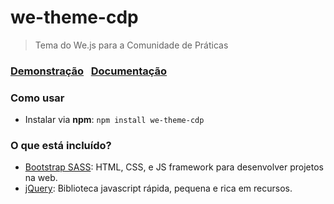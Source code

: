 # we-theme-cdp
> Tema do We.js para a Comunidade de Práticas

### [Demonstração](https://abs-org.github.io/we-theme-cdp/demo/) &nbsp; [Documentação](http://abs-org.github.io/we-theme-cdp/docs/)

### Como usar

- Instalar via **npm**:
```npm install we-theme-cdp ```

### O que está incluído?
- [Bootstrap SASS](http://getbootstrap.com/css/#sass): HTML, CSS, e JS framework para desenvolver projetos na web.
- [jQuery](http://jquery.com/): Biblioteca javascript rápida, pequena e rica em recursos.
